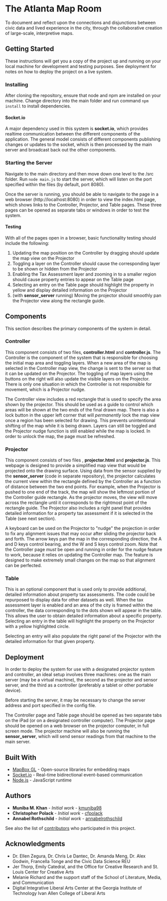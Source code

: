 # The Atlanta Map Room

To document and reflect upon the connections and disjunctions between civic data and lived experience in the city, through the collaborative creation of large-scale, interpretive maps.

## Getting Started

These instructions will get you a copy of the project up and running on your local machine for development and testing purposes. See deployment for notes on how to deploy the project on a live system.

### Installing

After cloning the repository, ensure that node and npm are installed on your machine. Change directory into the main folder and run command `npm install` to install dependencies.

#### Socket.io
A major dependency used in this system is **socket.io**, which provides realtime communication between the different components of the application. The general model consists of different components publishing changes or updates to the socket, which is then processed by the main server and broadcast back out the other components.

### Starting the Server

Navigate to the main directory and then move down one level to the /src folder. Run `node main.js` to start the server, which will listen on the port specified within the files (by default, port 8080).

Once the server is running, you should be able to navigate to the page in a web browser (http://localhost:8080) in order to view the index.html page, which shows links to the Controller, Projector, and Table pages. These three pages can be opened as separate tabs or windows in order to test the system.

#### Testing
With all of the pages open in a browser, basic functionality testing should include the following:
1. Updating the map position on the Controller by dragging should update the map view on the Projector
2. Toggling a layer on the Controller should cause the corresponding layer to be shown or hidden from the Projector
3. Enabling the Tax Assessment layer and zooming in to a smaller region should cause property entries to appear on the Table page
4. Selecting an entry on the Table page should highlight the property in yellow and display detailed information on the Projector
5. (with **sensor_server** running) Moving the projector should smoothly pan the Projector view along the rectangle guide.

## Components

This section describes the primary components of the system in detail.

### Controller
This component consists of two files, **controller.html** and **controller.js**. The Controller is the component of the system that is responsible for choosing the initial map area and toggling layers. When a new area of the map is selected in the Controller map view, the change is sent to the server so that it can be updated on the Projector. The toggling of map layers using the buttons on the right will also update the visible layers on the Projector. There is only one situation in which the Controller is not responsible for movement, which is a Projector nudge.

The Controller view includes a red rectangle that is used to specify the area shown by the projector. This should be used as a guide to control which areas will be shown at the two ends of the final drawn map. There is also a lock button in the upper left corner that will *permanently* lock the map view once a region has been selected for drawing. This prevents unintentional shifting of the map while it is being drawn. Layers can still be toggled and the Projector nudge function is still enabled while the map is locked. In order to unlock the map, the page must be refreshed.

### Projector
This component consists of two files , **projector.html** and **projector.js**. This webpage is designed to provide a simplified map view that would be projected onto the drawing surface. Using data from the sensor supplied by the **sensor_server** (code in separate repository), the projector calculates the current view within the rectangle defined by the Controller as a function of distance between the two end points. For example, when the Projector is pushed to one end of the track, the map will show the leftmost portion of the Controller guide rectangle. As the projector moves, the view will move across the rectangle until it corresponds to the rightmost point of the rectangle guide. The Projector also includes a right panel that provides detailed information for a property tax assessment if it is selected in the Table (see next section).

A keyboard can be used on the Projector to "nudge" the projection in order to fix any alignment issues that may occur after sliding the projector back and forth. The arrow keys pan the map in the corresponding direction, the A and D keys control bearing, and the W and S keys control zoom. Note that the Controller page *must* be open and running in order for the nudge feature to work, because it relies on updating the Controller map. The feature is designed to make extremely small changes on the map so that alignment can be perfected.

### Table
This is an optional component that is used only to provide additional, detailed information about property tax assessments. The code could be repurposed to display data for other datasets as well. When the tax assessment layer is enabled and an area of the city is framed within the controller, the data corresponding to the dots shown will appear in the table. This allows the user to obtain detailed information about a specific property. Selecting an entry in the table will highlight the property on the Projector with a yellow highlighted circle.

Selecting an entry will also populate the right panel of the Projector with the detailed information for that given property.

## Deployment

In order to deploy the system for use with a designated projector system and controller, an ideal setup involves three machines: one as the main server (may be a virtual machine), the second as the projector and sensor server, and the third as a controller (preferably a tablet or other portable device).

Before starting the server, it may be necessary to change the server address and port specified in the config file.

The Controller page and Table page should be opened as two separate tabs on the iPad (or on a designated controller computer). The Projector page should be opened on a web browser on the projector computer, in full screen mode. The projector machine will also be running the **sensor_server**, which will send sensor readings from that machine to the main server.

## Built With

* [MapBox GL](https://www.mapbox.com/mapbox-gl-js/api/) - Open-source libraries for embedding maps
* [Socket.io](https://socket.io/) - Real-time bidirectional event-based communication
* [Node.js](https://nodejs.org/en/) - JavaScript runtime

## Authors

* **Muniba M. Khan** - *Initial work* - [kmuniba98](https://github.com/kmuniba98)
* **Christopher Polack** - *Initial work* - [cfpolack](https://github.com/cfpolack)
* **Annabel Rothschild** - *Initial work* - [annabelrothschild](https://github.com/annabelrothschild)

See also the list of [contributors](https://github.com/kmuniba98/Atlanta-Map-Room/contributors) who participated in this project.

## Acknowledgments

* Dr. Ellen Zegura, Dr. Chris Le Dantec, Dr. Amanda Meng, Dr. Alex Godwin, Francella Tonge and the Civic Data Science REU
* Jer Thorp, Emily Catedral, and the Office for Creative Research and St. Louis Center for Creative Arts
* Melanie Richard and the support staff of the School of Literature, Media, and Communication
* Digital Integrative Liberal Arts Center at the Georgia Institute of Technology Ivan Allen College of Liberal Arts
